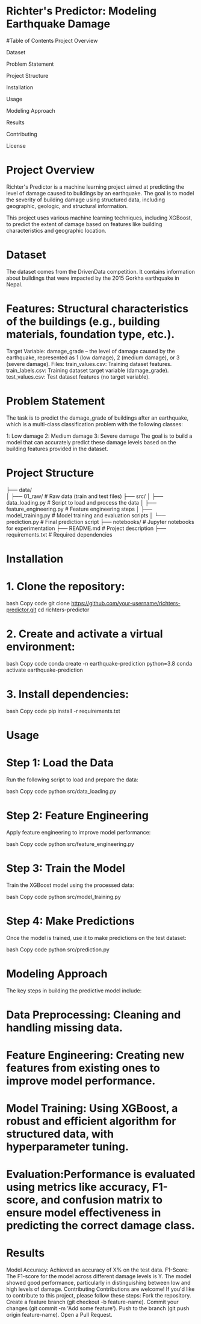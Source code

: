 # Richter's Predictor: Modeling Earthquake Damage
#Table of Contents
Project Overview

Dataset

Problem Statement

Project Structure

Installation

Usage

Modeling Approach

Results

Contributing

License

# Project Overview
Richter's Predictor is a machine learning project aimed at predicting the level of damage caused to buildings by an earthquake. The goal is to model the severity of building damage using structured data, including geographic, geologic, and structural information.

This project uses various machine learning techniques, including XGBoost, to predict the extent of damage based on features like building characteristics and geographic location.

# Dataset
The dataset comes from the DrivenData competition. It contains information about buildings that were impacted by the 2015 Gorkha earthquake in Nepal.

# Features: Structural characteristics of the buildings (e.g., building materials, foundation type, etc.).
Target Variable: damage_grade – the level of damage caused by the earthquake, represented as 1 (low damage), 2 (medium damage), or 3 (severe damage).
Files:
train_values.csv: Training dataset features.
train_labels.csv: Training dataset target variable (damage_grade).
test_values.csv: Test dataset features (no target variable).

# Problem Statement
The task is to predict the damage_grade of buildings after an earthquake, which is a multi-class classification problem with the following classes:

1: Low damage
2: Medium damage
3: Severe damage
The goal is to build a model that can accurately predict these damage levels based on the building features provided in the dataset.

# Project Structure

├── data/                   
│   ├── 01_raw/             # Raw data (train and test files)
├── src/
│   ├── data_loading.py     # Script to load and process the data
│   ├── feature_engineering.py # Feature engineering steps
│   ├── model_training.py   # Model training and evaluation scripts
│   └── prediction.py       # Final prediction script
├── notebooks/              # Jupyter notebooks for experimentation
├── README.md               # Project description
├── requirements.txt        # Required dependencies


# Installation
# 1. Clone the repository:
bash
Copy code
git clone https://github.com/your-username/richters-predictor.git
cd richters-predictor

# 2. Create and activate a virtual environment:
bash
Copy code
conda create -n earthquake-prediction python=3.8
conda activate earthquake-prediction

# 3. Install dependencies:
bash
Copy code
pip install -r requirements.txt

# Usage

# Step 1: Load the Data
Run the following script to load and prepare the data:

bash
Copy code
python src/data_loading.py

# Step 2: Feature Engineering
Apply feature engineering to improve model performance:

bash
Copy code
python src/feature_engineering.py

# Step 3: Train the Model
Train the XGBoost model using the processed data:

bash
Copy code
python src/model_training.py


# Step 4: Make Predictions
Once the model is trained, use it to make predictions on the test dataset:

bash
Copy code
python src/prediction.py

# Modeling Approach
The key steps in building the predictive model include:

# Data Preprocessing: Cleaning and handling missing data.

# Feature Engineering: Creating new features from existing ones to improve model performance.

# Model Training: Using XGBoost, a robust and efficient algorithm for structured data, with hyperparameter tuning.

# Evaluation:Performance is evaluated using metrics like accuracy, F1-score, and confusion matrix to ensure model effectiveness in predicting the correct damage class.

# Results
Model Accuracy: Achieved an accuracy of X% on the test data.
F1-Score: The F1-score for the model across different damage levels is Y.
The model showed good performance, particularly in distinguishing between low and high levels of damage.
Contributing
Contributions are welcome! If you'd like to contribute to this project, please follow these steps:
Fork the repository.
Create a feature branch (git checkout -b feature-name).
Commit your changes (git commit -m 'Add some feature').
Push to the branch (git push origin feature-name).
Open a Pull Request.
